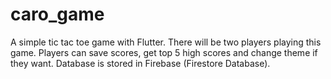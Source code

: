# caro_game

A simple tic tac toe game with Flutter. There will be two players playing this game. Players can save scores, get top 5 high scores and change theme if they want. Database is stored in Firebase (Firestore Database).
